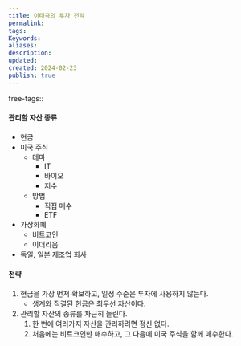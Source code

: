```yaml
---
title: 이태극의 투자 전략
permalink: 
tags: 
Keywords: 
aliases: 
description: 
updated: 
created: 2024-02-23
publish: true
---
```

free-tags:: 

#### 관리할 자산 종류
- 현금
- 미국 주식
	- 테마
		- IT
		- 바이오
		- 지수
	- 방법
		- 직접 매수
		- ETF
- 가상화폐
	- 비트코인
	- 이더리움
- 독일, 일본 제조업 회사

#### 전략
1. 현금을 가장 먼저 확보하고, 일정 수준은 투자에 사용하지 않는다. 
	- 생계와 직결된 현금은 최우선 자산이다. 
2. 관리할 자산의 종류를 차근히 늘린다. 
	1. 한 번에 여러가지 자산을 관리하려면 정신 없다. 
	2. 처음에는 비트코인만 매수하고, 그 다음에 미국 주식을 함께 매수한다. 
